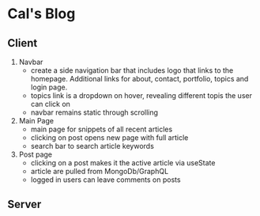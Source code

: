 # Cal's Blog

## Client

1. Navbar
    * create a side navigation bar that includes logo that links to the homepage.  Additional links for about, contact, portfolio, topics and login page.
    * topics link is a dropdown on hover, revealing different topis the user can click on
    * navbar remains static through scrolling
2. Main Page
    * main page for snippets of all recent articles
    * clicking on post opens new page with full article
    * search bar to search article keywords
3. Post page 
    * clicking on a post makes it the active article via useState
    * article are pulled from MongoDb/GraphQL
    * logged in users can leave comments on posts

## Server